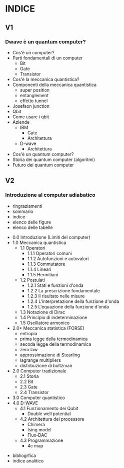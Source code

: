 # INDICE

## V1
### Dwave è un quantum computer?
- Cos'è un computer?
- Parti fondamentali di un computer
	- Bit
	- Gate
	- Transistor
- Cos'è la meccanica quantistica?
- Componenti della meccanica quantistica
	- super position
	- entanglement
	- effetto tunnel
- Josefson junction
- Qbit
- Come usare i qbit
- Aziende
	- IBM
		- Gate
		- Architettura
	- D-wave
		- Architettura
- Cos'è un quantum computer?
- Storia dei quantum computer (algoritmi)
- Futuro dei quantum computer

## V2
### Introduzione al computer adiabatico
* ringraziamenti
* sommario
* indice
* elenco delle figure
* elenco delle tabelle
- 0.0 Introduzione (Limiti del computer)
- 1.0 Meccanica quantistica
	- 1.1 Operatori
		- 1.1.1 Operatori comuni
		- 1.1.2 Autofunzioni e autovalori
		- 1.1.3 Commutatore
		- 1.1.4 Lineari
		- 1.1.5 Hermitiani
	- 1.2 Postulati
		- 1.2.1 Stati e funzioni d'onda
		- 1.2.2 La prescrizione fondamentale
		- 1.2.3 Il risultato nelle misure
		- 1.2.4 L'interpretazione della funzione d'onda
		- 1.2.5 L'equazione della funzione d'onda
	- 1.3 Notazione di Dirac
	- 1.4 Principio di indeterminazione
	- 1.5 Oscillatore armonico
- 2.0* Meccanica statistica (FORSE)
	- entropia
	- prima legge della termodinamica
	- secoda legge della termodinamica
	- zero law
	- approssimazione di Stearling
	- lagrange multipliers
	- distribuzione di boltzman
- 2.0 Computer tradizionale
	- 2.1 Storia
	- 2.2 Bit
	- 2.3 Gate
	- 2.4 Transistor
- 3.0 Computer quantistico
- 4.0 D-WAVE
	- 4.1 Funzionamento dei Qubit
		- Double well potential
	- 4.2 Architettura del processore
		- Chimera
		- Ising model
		- Flux-DAC
	- 4.3 Programmazione
		- 4c map
* bibliogrfica
* indice analitico
